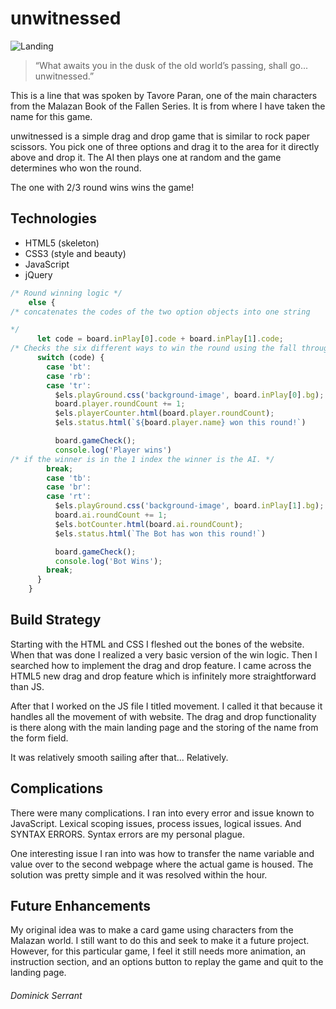 # unwitnessed


![Landing](../assets/landingScreen.png)


> “What awaits you in the dusk of the old world’s passing, shall go... unwitnessed.”

This is a line that was spoken by Tavore Paran, one of the main characters from the Malazan Book of the Fallen Series. It is from where I have taken the name for this game. 

unwitnessed is a simple drag and drop game that is similar to rock paper scissors. You pick one of three options and drag it to the area for it directly above and drop it. The AI then plays one at random and the game determines who won the round. 

The one with 2/3 round wins wins the game!

## Technologies

- HTML5 (skeleton)
- CSS3 (style and beauty)
- JavaScript
- jQuery

```javascript
/* Round winning logic */
    else {
/* concatenates the codes of the two option objects into one string 

*/
      let code = board.inPlay[0].code + board.inPlay[1].code;
/* Checks the six different ways to win the round using the fall through method. if the winner is in the 0 index it is the player's win. */
      switch (code) {
        case 'bt':
        case 'rb':
        case 'tr':
          $els.playGround.css('background-image', board.inPlay[0].bg);
          board.player.roundCount += 1;
          $els.playerCounter.html(board.player.roundCount);
          $els.status.html(`${board.player.name} won this round!`)

          board.gameCheck();
          console.log('Player wins')
/* if the winner is in the 1 index the winner is the AI. */
        break;
        case 'tb':
        case 'br':
        case 'rt':
          $els.playGround.css('background-image', board.inPlay[1].bg);
          board.ai.roundCount += 1;
          $els.botCounter.html(board.ai.roundCount);
          $els.status.html(`The Bot has won this round!`)

          board.gameCheck();
          console.log('Bot Wins');
        break;
      }
    } 
```

## Build Strategy

Starting with the HTML and CSS I fleshed out the bones of the website. When that was done I realized a very basic version of the win logic. Then I searched how to implement the drag and drop feature. I came across the HTML5 new drag and drop feature which is infinitely more straightforward than JS. 

After that I worked on the JS file I titled movement. I called it that because it handles all the movement of with website. The drag and drop functionality is there along with the main landing page and the storing of the name from the form field.

It was relatively smooth sailing after that... Relatively.

## Complications

There were many complications. I ran into every error and issue known to JavaScript. Lexical scoping issues, process issues, logical issues. And SYNTAX ERRORS. Syntax errors are my personal plague.

One interesting issue I ran into was how to transfer the name variable and value over to the second webpage where the actual game is housed. The solution was pretty simple and it was resolved within the hour.

## Future Enhancements

My original idea was to make a card game using characters from the Malazan world. I still want to do this and seek to make it a future project. However, for this particular game, I feel it still needs more animation, an instruction section, and an options button to replay the game and quit to the landing page.

###### Dominick Serrant
